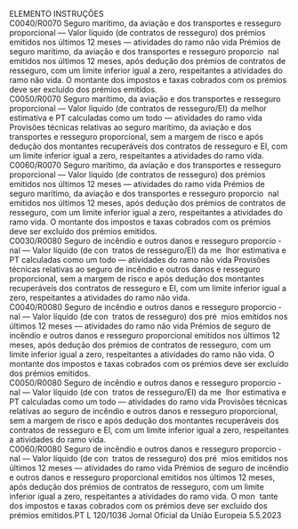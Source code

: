  
ELEMENTO  INSTRUÇÕES  
C0040/R0070  Seguro marítimo, da aviação e 
dos transportes e resseguro 
proporcional — Valor líquido 
(de contratos de resseguro) dos 
prémios emitidos nos últimos 
12 meses — atividades do 
ramo não vida  Prémios de seguro marítimo, da aviação e dos transportes e resseguro proporcio ­
nal emitidos nos últimos 12 meses, após dedução dos prémios de contratos de 
resseguro, com um limite inferior igual a zero, respeitantes a atividades do ramo 
não vida. O montante dos impostos e taxas cobrados com os prémios deve ser 
excluído dos prémios emitidos.  
C0050/R0070  Seguro marítimo, da aviação e 
dos transportes e resseguro 
proporcional — Valor líquido 
(de contratos de resseguro/EI) 
da melhor estimativa e PT 
calculadas como um todo — 
atividades do ramo vida  Provisões técnicas relativas ao seguro marítimo, da aviação e dos transportes e 
resseguro proporcional, sem a margem de risco e após dedução dos montantes 
recuperáveis dos contratos de resseguro e EI, com um limite inferior igual a zero, 
respeitantes a atividades do ramo vida.  
C0060/R0070  Seguro marítimo, da aviação e 
dos transportes e resseguro 
proporcional — Valor líquido 
(de contratos de resseguro) dos 
prémios emitidos nos últimos 
12 meses — atividades do 
ramo vida  Prémios de seguro marítimo, da aviação e dos transportes e resseguro proporcio ­
nal emitidos nos últimos 12 meses, após dedução dos prémios de contratos de 
resseguro, com um limite inferior igual a zero, respeitantes a atividades do ramo 
vida. O montante dos impostos e taxas cobrados com os prémios deve ser 
excluído dos prémios emitidos.  
C0030/R0080  Seguro de incêndio e outros 
danos e resseguro proporcio ­
nal — Valor líquido (de con ­
tratos de resseguro/EI) da me ­
lhor estimativa e PT calculadas 
como um todo — atividades 
do ramo não vida  Provisões técnicas relativas ao seguro de incêndio e outros danos e resseguro 
proporcional, sem a margem de risco e após dedução dos montantes recuperáveis 
dos contratos de resseguro e EI, com um limite inferior igual a zero, respeitantes a 
atividades do ramo não vida.  
C0040/R0080  Seguro de incêndio e outros 
danos e resseguro proporcio ­
nal — Valor líquido (de con ­
tratos de resseguro) dos pré ­
mios emitidos nos últimos 12 
meses — atividades do ramo 
não vida  Prémios de seguro de incêndio e outros danos e resseguro proporcional emitidos 
nos últimos 12 meses, após dedução dos prémios de contratos de resseguro, com 
um limite inferior igual a zero, respeitantes a atividades do ramo não vida. O 
montante dos impostos e taxas cobrados com os prémios deve ser excluído dos 
prémios emitidos.  
C0050/R0080  Seguro de incêndio e outros 
danos e resseguro proporcio ­
nal — Valor líquido (de con ­
tratos de resseguro/EI) da me ­
lhor estimativa e PT calculadas 
como um todo — atividades 
do ramo vida  Provisões técnicas relativas ao seguro de incêndio e outros danos e resseguro 
proporcional, sem a margem de risco e após dedução dos montantes recuperáveis 
dos contratos de resseguro e EI, com um limite inferior igual a zero, respeitantes a 
atividades do ramo vida.  
C0060/R0080  Seguro de incêndio e outros 
danos e resseguro proporcio ­
nal — Valor líquido (de con ­
tratos de resseguro) dos pré ­
mios emitidos nos últimos 12 
meses — atividades do ramo 
vida  Prémios de seguro de incêndio e outros danos e resseguro proporcional emitidos 
nos últimos 12 meses, após dedução dos prémios de contratos de resseguro, com 
um limite inferior igual a zero, respeitantes a atividades do ramo vida. O mon ­
tante dos impostos e taxas cobrados com os prémios deve ser excluído dos 
prémios emitidos.PT  L 120/1036 Jornal Oficial da União Europeia 5.5.2023